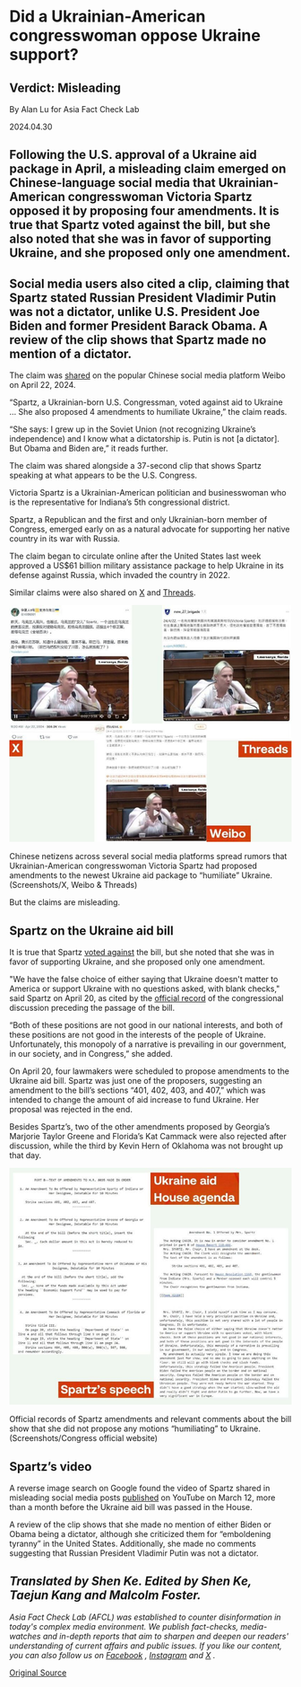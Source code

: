 # Did a Ukrainian-American congresswoman oppose Ukraine support?

## Verdict: Misleading

By Alan Lu for Asia Fact Check Lab

2024.04.30

## Following the U.S. approval of a Ukraine aid package in April, a misleading claim emerged on Chinese-language social media that Ukrainian-American congresswoman Victoria Spartz opposed it by proposing four amendments. It is true that Spartz voted against the bill, but she also noted that she was in favor of supporting Ukraine, and she proposed only one amendment.

## Social media users also cited a clip, claiming that Spartz stated Russian President Vladimir Putin was not a dictator, unlike U.S. President Joe Biden and former President Barack Obama. A review of the clip shows that Spartz made no mention of a dictator.

The claim was [shared](https://weibo.com/1859508735/OaRIX947V?refer_flag=1001030103_) on the popular Chinese social media platform Weibo on April 22, 2024.

“Spartz, a Ukrainian-born U.S. Congressman, voted against aid to Ukraine … She also proposed 4 amendments to humiliate Ukraine,” the claim reads.

“She says: I grew up in the Soviet Union (not recognizing Ukraine’s independence) and I know what a dictatorship is. Putin is not [a dictator]. But Obama and Biden are,” it reads further.

The claim was shared alongside a 37-second clip that shows Spartz speaking at what appears to be the U.S. Congress.

Victoria Spartz is a Ukrainian-American politician and businesswoman who is the representative for Indiana’s 5th congressional district.

Spartz, a Republican and the first and only Ukrainian-born member of Congress, emerged early on as a natural advocate for supporting her native country in its war with Russia.

The claim began to circulate online after the United States last week approved a US$61 billion military assistance package to help Ukraine in its defense against Russia, which invaded the country in 2022.

Similar claims were also shared on [X](https://x.com/hxr001/status/1782217757322256790?s=46&t=OcwRl26KwGrlCoefgaqyvw) and [Threads](https://www.threads.net/@new_27_brigade/post/C6DPMsDyxax/?xmt=AQGzxbjXqU9Et5YdHW37NrA7jz34M7RpcB-vtA1j0nF6tg).

![1.jpg](images/5UIKQULEAIXWQEDJHCZ5YFK65U.jpg)

Chinese netizens across several social media platforms spread rumors that Ukrainian-American congresswoman Victoria Spartz had proposed amendments to the newest Ukraine aid package to “humiliate” Ukraine. (Screenshots/X, Weibo & Threads)

But the claims are misleading.

## Spartz on the Ukraine aid bill

It is true that Spartz [voted against](https://www.congress.gov/congressional-record/volume-170/issue-70/house-section/article/H2593-1?s=3&r=2) the bill, but she noted that she was in favor of supporting Ukraine, and she proposed only one amendment.

"We have the false choice of either saying that Ukraine doesn't matter to America or support Ukraine with no questions asked, with blank checks," said Spartz on April 20, as cited by the [official record](https://www.congress.gov/congressional-record/volume-170/issue-70/house-section/article/H2593-1?s=3&r=2) of the congressional discussion preceding the passage of the bill.

“Both of these positions are not good in our national interests, and both of these positions are not good in the interests of the people of Ukraine. Unfortunately, this monopoly of a narrative is prevailing in our government, in our society, and in Congress,” she added.

On April 20, four lawmakers were scheduled to propose amendments to the Ukraine aid bill. Spartz was just one of the proposers, suggesting an amendment to the bill’s sections “401, 402, 403, and 407,” which was intended to change the amount of aid increase to fund Ukraine. Her proposal was rejected in the end.

Besides Spartz’s, two of the other amendments proposed by Georgia’s Marjorie Taylor Greene and Florida’s Kat Cammack were also rejected after discussion, while the third by Kevin Hern of Oklahoma was not brought up that day.

![2.jpg](images/SGJ4R2RHELDU47POCYPFY263LM.jpg)

Official records of Spartz amendments and relevant comments about the bill show that she did not propose any motions “humiliating” to Ukraine. (Screenshots/Congress official website)

## Spartz’s video

A reverse image search on Google found the video of Spartz shared in misleading social media posts [published](https://www.youtube.com/watch?v=iia7lACdqik) on YouTube on March 12, more than a month before the Ukraine aid bill was passed in the House.

A review of the clip shows that she made no mention of either Biden or Obama being a dictator, although she criticized them for “emboldening tyranny” in the United States. Additionally, she made no comments suggesting that Russian President Vladimir Putin was not a dictator.

## *Translated by Shen Ke. Edited by Shen Ke, Taejun Kang and Malcolm Foster.*

*Asia Fact Check Lab (AFCL) was established to counter disinformation in today's complex media environment. We publish fact-checks, media-watches and in-depth reports that aim to sharpen and deepen our readers' understanding of current affairs and public issues. If you like our content, you can also follow us on*   [*Facebook*](https://www.facebook.com/asiafactchecklabcn)  *,*   [*Instagram*](https://www.instagram.com/asiafactchecklab/)   *and*   [*X*](https://twitter.com/AFCL_eng)  *.*



[Original Source](https://www.rfa.org/english/news/afcl/fact-check-ukraine-aid-congresswoman-04302024144649.html)
